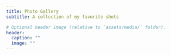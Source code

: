 ```yaml
---
title: Photo Gallery
subtitle: A collection of my favorite shots

# Optional header image (relative to `assets/media/` folder).
header:
  caption: ""
  image: ""
---
```

